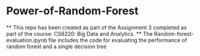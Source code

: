 # Power-of-Random-Forest
** This repo has been created as part of the Assignment 3 completed as part of the course: CS6220: Big Data and Analytics.
** The Random-forest-evaluation.ipynb file includes the code for evaluating the performance of random forest and a single decision tree

